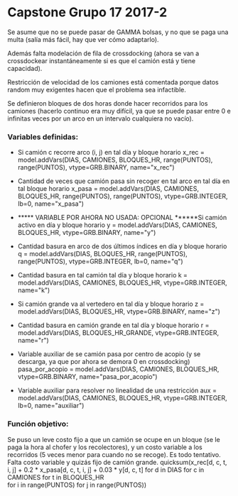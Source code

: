 # Capstone Grupo 17 2017-2

Se asume que no se puede pasar de GAMMA bolsas, y no que se paga una multa (salía 
más fácil, hay que ver cómo adaptarlo).

Además falta modelación de fila de crossdocking (ahora se van a crossdockear instantáneamente si es que el camión está y tiene capacidad).

Restricción de velocidad de los camiones está comentada porque datos random muy exigentes hacen que el problema sea infactible.

Se definieron bloques de dos horas donde hacer recorridos para los camiones (hacerlo continuo era muy difícil, ya que se puede pasar entre 0 e infinitas veces por un arco en un intervalo cualquiera no vacío).

### Variables definidas:

- Si camión c recorre arco (i, j) en tal día y bloque horario 
x_rec = model.addVars(DIAS, CAMIONES, BLOQUES_HR, range(PUNTOS), range(PUNTOS), vtype=GRB.BINARY, name="x_rec")

- Cantidad de veces que camión pasa sin recoger en tal arco en tal día en tal bloque horario
x_pasa = model.addVars(DIAS, CAMIONES, BLOQUES_HR, range(PUNTOS), range(PUNTOS), vtype=GRB.INTEGER, lb=0, name="x_pasa")

-  ***** VARIABLE POR AHORA NO USADA: OPCIONAL ******Si camión activo en día y bloque horario
y = model.addVars(DIAS, CAMIONES, BLOQUES_HR, vtype=GRB.BINARY, name="y")

- Cantidad basura en arco de dos últimos índices en día y bloque horario
q = model.addVars(DIAS, BLOQUES_HR, range(PUNTOS), range(PUNTOS), vtype=GRB.INTEGER, lb=0, name="q")

- Cantidad basura en tal camión tal día y bloque horario
k = model.addVars(DIAS, CAMIONES, BLOQUES_HR, vtype=GRB.INTEGER, name="k")

- Si camión grande va al vertedero en tal día y bloque horario
z = model.addVars(DIAS, BLOQUES_HR, vtype=GRB.BINARY, name="z")

- Cantidad basura en camión grande en tal día y bloque horario
r = model.addVars(DIAS, BLOQUES_HR_GRANDE, vtype=GRB.INTEGER, name="r")

- Variable auxiliar de se camión pasa por centro de acopio (y se descarga, ya que por ahora se demora 0 en crossdocking)
pasa_por_acopio = model.addVars(DIAS, CAMIONES, BLOQUES_HR, vtype=GRB.BINARY, name="pasa_por_acopio")

- Variable auxiliar para resolver no linealidad de una restricción
aux = model.addVars(DIAS, CAMIONES, BLOQUES_HR, vtype=GRB.INTEGER, lb=0, name="auxiliar")


### Función objetivo:
Se puso un leve costo fijo a que un camión se ocupe en un bloque (se le paga la hora al chofer y los recolectores), y un costo variable a los recorridos (5 veces menor para cuando no se recoge). Es todo tentativo. Falta costo variable y quizás fijo de camión grande.
quicksum(x_rec[d, c, t, i, j] + 0.2 * x_pasa[d, c, t, i, j] + 0.03 * y[d, c, t] for d in DIAS for c in CAMIONES for t in BLOQUES_HR \
	for i in range(PUNTOS) for j in range(PUNTOS))
